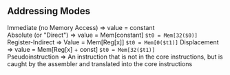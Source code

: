 ## Addressing Modes
Immediate (no Memory Access) => value = constant  
Absolute (or "Direct") => value = Mem[constant] `$t0 = Mem[32($0)]`  
Register-Indirect => Value = Mem[Reg[x]] `$t0 = Mem[0($t1)]`
Displacement => value = Mem[Reg[x] + const] `$t0 = Mem[32($t1)]`  
Pseudoinstruction => An instruction that is not in the
core instructions, but is caught by the assembler and translated
into the core instructions  
